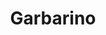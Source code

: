 ---
title: "Garbarino"
url: /ciudad-autonoma-de-buenos-aires/garbarino-avenida-cabildo/
shop: electrónica
---